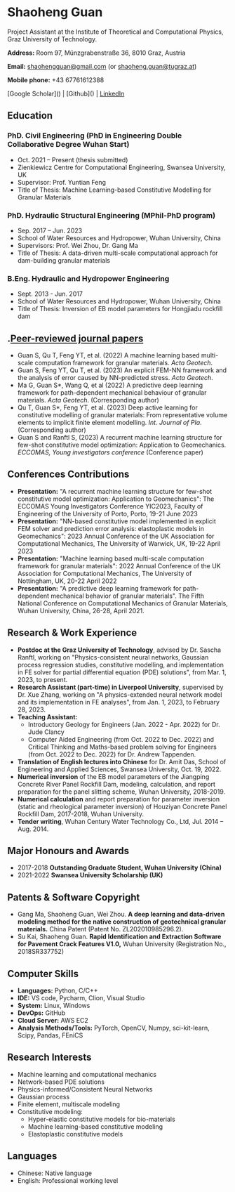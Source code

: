 # Shaoheng Guan

Project Assistant at the Institute of Theoretical and Computational Physics, Graz University of Technology.

**Address:** Room 97, Münzgrabenstraße 36, 8010 Graz, Austria

**Email:** [shaohengguan@gmail.com](mailto:shaohengguan@gmail.com) (or [shaoheng.guan@tugraz.at](mailto:shaoheng.guan@tugraz.at))

**Mobile phone:** +43 67761612388

[Google Scholar]([<Google Scholar link>](https://scholar.google.com/citations?user=LUfT89UAAAAJ&hl=zh-CN)) | [Github]([<Github link>](https://github.com/guanshaoheng)) | [LinkedIn](https://www.linkedin.com/in/shaoheng-guan-619a65225/)

## Education

### PhD. Civil Engineering (PhD in Engineering Double Collaborative Degree Wuhan Start)

- Oct. 2021 – Present (thesis submitted)
- Zienkiewicz Centre for Computational Engineering, Swansea University, UK
- Supervisor: Prof. Yuntian Feng
- Title of Thesis: Machine Learning-based Constitutive Modelling for Granular Materials

### PhD. Hydraulic Structural Engineering (MPhil-PhD program)

- Sep. 2017 – Jun. 2023
- School of Water Resources and Hydropower, Wuhan University, China
- Supervisors: Prof. Wei Zhou, Dr. Gang Ma
- Title of Thesis: A data-driven multi-scale computational approach for dam-building granular materials

### B.Eng. Hydraulic and Hydropower Engineering

- Sept. 2013 - Jun. 2017
- School of Water Resources and Hydropower, Wuhan University, China
- Title of Thesis: Inversion of EB model parameters for Hongjiadu rockfill dam

## .[Peer-reviewed journal papers](https://scholar.google.com/citations?user=LUfT89UAAAAJ&hl=zh-CN)

- Guan S, Qu T, Feng YT, et al. (2022) A machine learning based multi-scale computation framework for granular materials. *Acta Geotech*.
- Guan S, Feng YT, Qu T, et al. (2023) An explicit FEM-NN framework and the analysis of error caused by NN-predicted stress. *Acta Geotech*.
- Ma G, Guan S*, Wang Q, et al (2022) A predictive deep learning framework for path-dependent mechanical behaviour of granular materials. *Acta Geotech*. (Corresponding author)
- Qu T, Guan S*, Feng YT, et al. (2023) Deep active learning for constitutive modelling of granular materials: From representative volume elements to implicit finite element modelling. *Int. Journal of Pla*. (Corresponding author)
- Guan S and Ranftl S, (2023) A recurrent machine learning structure for few-shot constitutive model optimization: Application to Geomechanics. *ECCOMAS, Young investigators conference* (Conference paper)

## Conferences Contributions

- **Presentation:** "A recurrent machine learning structure for few-shot constitutive model optimization: Application to Geomechanics": The ECCOMAS Young Investigators Conference YIC2023, Faculty of Engineering of the University of Porto, Porto, 19-21 June 2023
- **Presentation:** "NN-based constitutive model implemented in explicit FEM solver and prediction error analysis: elastoplastic models in Geomechanics": 2023 Annual Conference of the UK Association for Computational Mechanics, The University of Warwick, UK, 19-22 April 2023
- **Presentation:** "Machine learning based multi-scale computation framework for granular materials": 2022 Annual Conference of the UK Association for Computational Mechanics, The University of Nottingham, UK, 20-22 April 2022
- **Presentation:** "A predictive deep learning framework for path-dependent mechanical behavior of granular materials". The Fifth National Conference on Computational Mechanics of Granular Materials, Wuhan University, China, 26-28, April 2021.

## Research & Work Experience

- **Postdoc at the Graz University of Technology**, advised by Dr. Sascha Ranftl, working on "Physics-consistent neural networks, Gaussian process regression studies, constitutive modelling, and implementation in FE solver for partial differential equation (PDE) solutions", from Mar. 1, 2023, to present.
- **Research Assistant (part-time) in Liverpool University**, supervised by Dr. Xue Zhang, working on "A physics-extended neural network model and its implementation in FE analyses", from Jan. 1, 2023, to February 28, 2023.
- **Teaching Assistant:**
  - Introductory Geology for Engineers (Jan. 2022 - Apr. 2022) for Dr. Jude Clancy
  - Computer Aided Engineering (from Oct. 2022 to Dec. 2022) and Critical Thinking and Maths-based problem solving for Engineers (from Oct. 2022 to Dec. 2022) for Dr. Andrew Tappenden.
- **Translation of English lectures into Chinese** for Dr. Amit Das, School of Engineering and Applied Sciences, Swansea University, Oct. 19, 2022.
- **Numerical inversion** of the EB model parameters of the Jiangping Concrete River Panel Rockfill Dam, modeling, calculation, and report preparation for the panel slitting scheme, Wuhan University, 2018-2019.
- **Numerical calculation** and report preparation for parameter inversion (static and rheological parameter inversion) of Houziyan Concrete Panel Rockfill Dam, 2017-2018, Wuhan University.
- **Tender writing**, Wuhan Century Water Technology Co., Ltd, Jul. 2014 – Aug. 2014.

## Major Honours and Awards

- 2017-2018 **Outstanding Graduate Student, Wuhan University (China)**
- 2021-2022 **Swansea University Scholarship (UK)**

## Patents & Software Copyright

- Gang Ma, Shaoheng Guan, Wei Zhou. **A deep learning and data-driven modeling method for the native construction of geotechnical granular materials.** China Patent (Patent No. ZL202010985296.2).
- Su Kai, Shaoheng Guan. **Rapid Identification and Extraction Software for Pavement Crack Features V1.0,** Wuhan University (Registration No., 2018SR337752)

## Computer Skills

- **Languages:** Python, C/C++
- **IDE:** VS code, Pycharm, Clion, Visual Studio
- **System:** Linux, Windows
- **DevOps:** GitHub
- **Cloud Server:** AWS EC2
- **Analysis Methods/Tools:** PyTorch, OpenCV, Numpy, sci-kit-learn, Scipy, Pandas, FEniCS

## Research Interests

- Machine learning and computational mechanics
- Network-based PDE solutions
- Physics-informed/Consistent Neural Networks
- Gaussian process
- Finite element, multiscale modeling
- Constitutive modeling:
  - Hyper-elastic constitutive models for bio-materials
  - Machine learning-based constitutive modeling
  - Elastoplastic constitutive models

## Languages

- Chinese: Native language
- English: Professional working level


